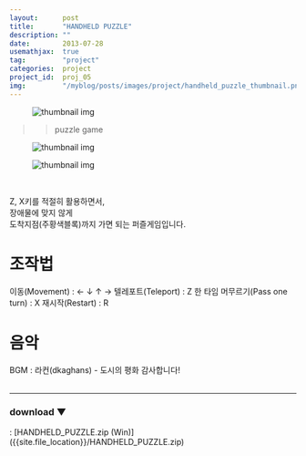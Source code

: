 ```yaml
---
layout:      post
title:       "HANDHELD PUZZLE"
description: ""
date:        2013-07-28
usemathjax:  true
tag:         "project"
categories:  project
project_id:  proj_05
img:         "/myblog/posts/images/project/handheld_puzzle_thumbnail.png"
---
```


<figure>
    <img class="title-image" src="{{site.image_location}}/project/handheld_puzzle_title.png" alt="thumbnail img">
</figure>

>> puzzle game

<div class="screenshot-list">
    <figure>
        <img class="screenshot" src="{{site.image_location}}/project/handheld_puzzle_screenshot_01.png" alt="thumbnail img">
    </figure>
    <figure>
        <img class="screenshot" src="{{site.image_location}}/project/handheld_puzzle_screenshot_02.png" alt="thumbnail img">
    </figure>
</div>

<br/>

Z, X키를 적절히 활용하면서,  
장애물에 맞지 않게  
도착지점(주황색블록)까지 가면 되는 퍼즐게임입니다.

<h1>조작법</h1>
이동(Movement) : ← ↓ ↑ →  
텔레포트(Teleport) : Z  
한 타임 머무르기(Pass one turn) : X  
재시작(Restart) : R  

<h1>음악</h1>
BGM : 라컨(dkaghans) - 도시의 평화  
감사합니다!

<br/>
<br/>

---

<h3>download ▼</h3>
: [HANDHELD_PUZZLE.zip (Win)]({{site.file_location}}/HANDHELD_PUZZLE.zip)
